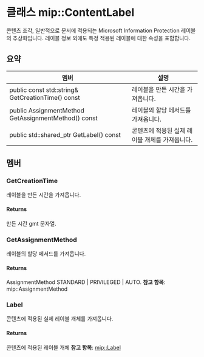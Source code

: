 # <a name="class-mipcontentlabel"></a>클래스 mip::ContentLabel 
콘텐츠 조각, 일반적으로 문서에 적용되는 Microsoft Information Protection 레이블의 추상화입니다.
레이블 정보 외에도 특정 적용된 레이블에 대한 속성을 포함합니다.
  
## <a name="summary"></a>요약
 멤버                        | 설명                                
--------------------------------|---------------------------------------------
public const std::string& GetCreationTime() const  |  레이블을 만든 시간을 가져옵니다.
public AssignmentMethod GetAssignmentMethod() const  |  레이블의 할당 메서드를 가져옵니다.
public std::shared_ptr<Label> GetLabel() const  |  콘텐츠에 적용된 실제 레이블 개체를 가져옵니다.
  
## <a name="members"></a>멤버
  
### <a name="getcreationtime"></a>GetCreationTime
레이블을 만든 시간을 가져옵니다.
  
#### <a name="returns"></a>Returns
만든 시간 gmt 문자열.
  
### <a name="getassignmentmethod"></a>GetAssignmentMethod
레이블의 할당 메서드를 가져옵니다.
  
#### <a name="returns"></a>Returns
AssignmentMethod STANDARD | PRIVILEGED | AUTO. 
**참고 항목**: mip::AssignmentMethod
  
### <a name="label"></a>Label
콘텐츠에 적용된 실제 레이블 개체를 가져옵니다.
  
#### <a name="returns"></a>Returns
콘텐츠에 적용된 레이블 개체 
**참고 항목**: [mip::Label](#classmip_1_1_label)